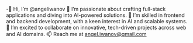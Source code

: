 -👋 Hi, I’m @angeliwanov
👀 I’m passionate about crafting full-stack applications and diving into AI-powered solutions.
🌱 I’m skilled in frontend and backend development, with a keen interest in AI and scalable systems.
💞️ I’m excited to collaborate on innovative, tech-driven projects across web and AI domains.
📫 Reach me at angel.iwanov@gmail.com

<!---
angeliwanov/angeliwanov is a ✨ special ✨ repository because its `README.md` (this file) appears on your GitHub profile.
You can click the Preview link to take a look at your changes.
--->
